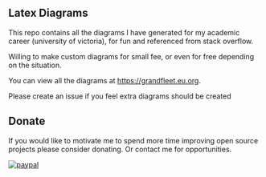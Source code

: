 ## Latex Diagrams
This repo contains all the diagrams I have generated for my academic career (university of victoria), for fun and referenced from stack overflow.

Willing to make custom diagrams for small fee, or even for free depending on the situation.

You can view all the diagrams at https://grandfleet.eu.org. 

Please create an issue if you feel extra diagrams should be created

## Donate
If you would like to motivate me to spend more time improving open source projects please consider donating. Or contact me for opportunities.

[![paypal](https://www.paypalobjects.com/en_US/i/btn/btn_donateCC_LG.gif)](https://www.paypal.com/cgi-bin/webscr?cmd=_donations&business=Z6M6Y83D3URSU&item_name=Motivating+me+to+continue+to+produce+open+source+projects&currency_code=CAD)
